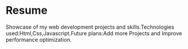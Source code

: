 # Resume
Showcase of my web development projects and skills.Technologies used:Html,Css,Javascript.Future plans:Add more Projects and Improve performance optimization.
